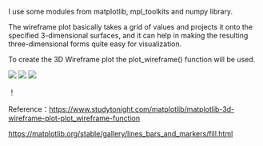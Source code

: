  I use some modules from matplotlib, mpl_toolkits and numpy library.
 
 The wireframe plot basically takes a grid of values and projects it onto the specified 3-dimensional surfaces, and it can help in making the resulting three-dimensional forms quite easy for visualization.
 
To create the 3D Wireframe plot the plot_wireframe() function will be used.

![](https://miro.medium.com/max/4800/1*qHmAHcp3Q1DnTnups6DJKw.png)
![](https://miro.medium.com/max/4800/1*9rKGgaWjWoLfzlBa8y2xaA.png)
![](https://miro.medium.com/max/1400/1*ayYvG7KvLuSX74RRIzXaBw.png)

！[](https://www.froyodai.com/post/cci-s2-coding-two_week5-introduction-to-fundamental-machine-learning-concepts-with-rapidlib)

Reference：https://www.studytonight.com/matplotlib/matplotlib-3d-wireframe-plot-plot_wireframe-function

https://matplotlib.org/stable/gallery/lines_bars_and_markers/fill.html

